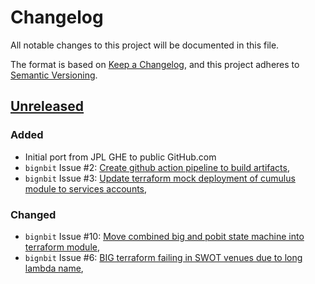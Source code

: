 # Changelog

All notable changes to this project will be documented in this file.

The format is based on [Keep a Changelog](https://keepachangelog.com/en/1.0.0/),
and this project adheres to [Semantic Versioning](https://semver.org/spec/v2.0.0.html).

## [Unreleased]

### Added 
- Initial port from JPL GHE to public GitHub.com
- `bignbit` Issue #2: [Create github action pipeline to build artifacts](https://github.com/podaac/bignbit/issues/2),
- `bignbit` Issue #3: [Update terraform mock deployment of cumulus module to services accounts](https://github.com/podaac/bignbit/issues/3),

### Changed
- `bignbit` Issue #10: [Move combined big and pobit state machine into terraform module](https://github.com/podaac/bignbit/issues/10),
- `bignbit` Issue #6: [BIG terraform failing in SWOT venues due to long lambda name](https://github.com/podaac/bignbit/issues/6),


[unreleased]: https://github.com/olivierlacan/keep-a-changelog/compare/v0.0.1...HEAD
[0.0.1]: https://github.com/olivierlacan/keep-a-changelog/releases/tag/v0.0.1
